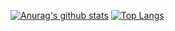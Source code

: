 [![Anurag's github stats](https://github-readme-stats.vercel.app/api?username=ferdyanggara&show_icons=true&theme=radical)](https://github.com/anuraghazra/github-readme-stats)
[![Top Langs](https://github-readme-stats.vercel.app/api/top-langs/?username=ferdyanggara)](https://github.com/anuraghazra/github-readme-stats)
